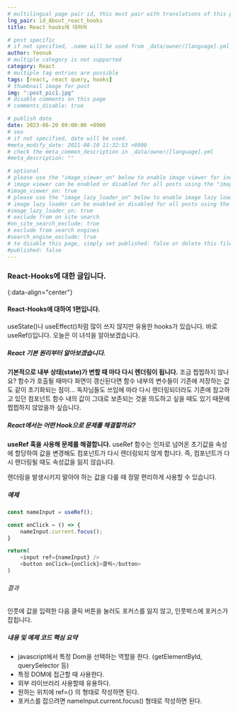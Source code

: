 ```yaml
---
# multilingual page pair id, this must pair with translations of this page. (This name must be unique)
lng_pair: id_About_react_hooks
title: React hooks에 대하여

# post specific
# if not specified, .name will be used from _data/owner/[language].yml
author: Yeonuk
# multiple category is not supported
category: React
# multiple tag entries are possible
tags: [react, react query, hooks]
# thumbnail image for post
img: ":post_pic1.jpg"
# disable comments on this page
# comments_disable: true

# publish date
date: 2023-06-20 09:00:00 +0900
# seo
# if not specified, date will be used.
#meta_modify_date: 2021-08-10 11:32:53 +0900
# check the meta_common_description in _data/owner/[language].yml
#meta_description: ""

# optional
# please use the "image_viewer_on" below to enable image viewer for individual pages or posts (_posts/ or [language]/_posts folders).
# image viewer can be enabled or disabled for all posts using the "image_viewer_posts: true" setting in _data/conf/main.yml.
#image_viewer_on: true
# please use the "image_lazy_loader_on" below to enable image lazy loader for individual pages or posts (_posts/ or [language]/_posts folders).
# image lazy loader can be enabled or disabled for all posts using the "image_lazy_loader_posts: true" setting in _data/conf/main.yml.
#image_lazy_loader_on: true
# exclude from on site search
#on_site_search_exclude: true
# exclude from search engines
#search_engine_exclude: true
# to disable this page, simply set published: false or delete this file
#published: false
---
```


<!-- outline-start -->

### React-Hooks에 대한 글입니다.

{:data-align="center"}

<!-- outline-end -->

#### React-Hooks에 대하여 1편입니다.

useState()나 useEffect()처럼 많이 쓰지 않지만 유용한 hooks가 있습니다.
바로 useRef()입니다. 오늘은 이 녀석을 알아보겠습니다.

##### React 기본 원리부터 알아보겠습니다.

**기본적으로 내부 상태(state)가 변할 때 마다 다시 렌더링이 됩니다.**
조금 찝찝하지 않나요? 함수가 호출될 때마다 화면이 갱신된다면 함수 내부의 변수들이 기존에 저장하는 값도 같이 초기화되는 점이...
독자님들도 쓰임에 따라 다시 렌더링되더라도 기존에 참고하고 있던 컴포넌트 함수 내의 값이 그대로 보존되는 것을 의도하고 싶을 때도 있기 때문에 찝찝하지 않았을까 싶습니다.

##### React에서는 어떤 Hook으로 문제를 해결할까요?

**useRef 훅을 사용해 문제를 해결합니다.**
useRef 함수는 인자로 넘어온 초기값을 속성에 할당하여 값을 변경해도 컴포넌트가 다시 렌더링되지 않게 합니다. 즉, 컴포넌트가 다시 렌더링될 때도 속성값을 잃지 않습니다.

렌더링을 발생시키지 말아야 하는 값을 다룰 때 정말 편리하게 사용할 수 있습니다.

##### 예제

```javascript
const nameInput = useRef();

const onClick = () => {
    nameInput.current.focus();
}

return(
    <input ref={nameInput} />
    <button onClick={onClick}>클릭</button>
)
```

###### 결과

인풋에 값을 입력한 다음 클릭 버튼을 눌러도 포커스를 잃지 않고, 인풋박스에 포커스가 잡힙니다.

##### 내용 및 예제 코드 핵심 요약

- javascript에서 특정 Dom을 선택하는 역할을 한다. (getElementById, querySelector 등)
- 특정 DOM에 접근할 때 사용한다.
- 외부 라이브러리 사용할때 유용하다.
- 원하는 위치에 ref={} 의 형태로 작성하면 된다.
- 포커스를 잡으려면 nameInput.current.focus() 형태로 작성하면 된다.
